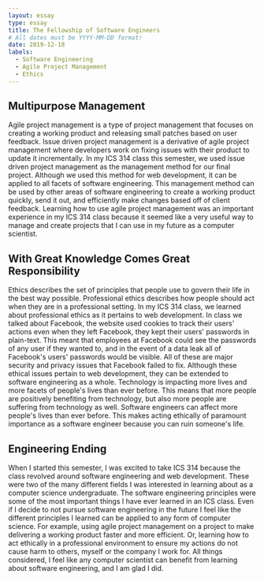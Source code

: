 ```yaml
---
layout: essay
type: essay
title: The Fellowship of Software Engineers
# All dates must be YYYY-MM-DD format!
date: 2019-12-18
labels:
  - Software Engineering
  - Agile Project Management
  - Ethics
---
```


## Multipurpose Management 
Agile project management is a type of project management that focuses on creating a working product and releasing small patches based on user feedback.
Issue driven project management is a derivative of agile project management where developers work on fixing issues with their product to update it incrementally.
In my ICS 314 class this semester, we used issue driven project management as the management method for our final project. 
Although we used this method for web development, it can be applied to all facets of software engineering. 
This management method can be used by other areas of software engineering to create a working product quickly, send it out, and efficiently make changes based off of client feedback.
Learning how to use agile project management was an important experience in my ICS 314 class because it seemed like a very useful way to manage and create projects that I can use in my future as a computer scientist.

## With Great Knowledge Comes Great Responsibility 
Ethics describes the set of principles that people use to govern their life in the best way possible.
Professional ethics describes how people should act when they are in a professional setting.
In my ICS 314 class, we learned about professional ethics as it pertains to web development.
In class we talked about Facebook, the website used cookies to track their users' actions even when they left Facebook, they kept their users' passwords in plain-text.
This meant that employees at Facebook could see the passwords of any user if they wanted to, and in the event of a data leak all of Facebook's users' passwords would be visible.
All of these are major security and privacy issues that Facebook failed to fix. 
Although these ethical issues pertain to web development, they can be extended to software engineering as a whole.
Technology is impacting more lives and more facets of people's lives than ever before.
This means that more people are positively benefiting from technology, but also more people are suffering from technology as well.
Software engineers can affect more people's lives than ever before.
This makes acting ethically of paramount importance as a software engineer because you can ruin someone's life.

## Engineering Ending
When I started this semester, I was excited to take ICS 314 because the class revolved around software engineering and web development. 
These were two of the many different fields I was interested in learning about as a computer science undergraduate. 
The software engineering principles were some of the most important things I have ever learned in an ICS class.
Even if I decide to not pursue software engineering in the future I feel like the different principles I learned can be applied to any form of computer science.
For example, using agile project management on a project to make delivering a working product faster and more efficient. 
Or, learning how to act ethically in a professional environment to ensure my actions do not cause harm to others, myself or the company I work for.
All things considered, I feel like any computer scientist can benefit from learning about software engineering, and I am glad I did. 
